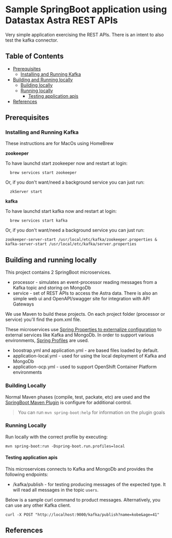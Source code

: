 # Sample SpringBoot application using Datastax Astra REST APIs
Very simple application exercising the REST APIs. There is an intent to also test the kafka connector.

## Table of Contents
* [Prerequisites](#Prerequisites)
   * [Installing and Running Kafka](#installing-and-running-kafka)
* [Building and Running locally](#building-and-running-locally)
   * [Building locally](#building-locally)
   * [Running locally](#running-locally)
      * [Testing application apis](#testing-application-apis)
* [References](#references)

## Prerequisites

### **Installing and Running Kafka**
These instructions are for MacOs using HomeBrew

**zookeeper** 

To have launchd start zookeeper now and restart at login:
```
  brew services start zookeeper
```
Or, if you don't want/need a background service you can just run:
```
  zkServer start
```

**kafka**

To have launchd start kafka now and restart at login:
```
  brew services start kafka
```
Or, if you don't want/need a background service you can just run:
```
zookeeper-server-start /usr/local/etc/kafka/zookeeper.properties & kafka-server-start /usr/local/etc/kafka/server.properties
```

## Building and running locally
This project contains 2 SpringBoot microservices. 
* processor - simulates an event-processor reading messages from a Kafka topic and storing on MongoDb
* service - set of REST APIs to access the Astra data. There is also an simple web ui and OpenAPI/swagger site for integration with API Gateways

We use Maven to build these projects. On each project folder (processor or service) you'll find the pom.xml file.

These microservices use [Spring Properties to externalize configuration](https://docs.spring.io/spring-boot/docs/current/reference/html/spring-boot-features.html#boot-features-external-config) to external services like Kafka and MongoDb. In order to support various environments, [Spring Profiles](https://docs.spring.io/spring-boot/docs/current/reference/html/spring-boot-features.html#boot-features-profiles) are used. 

* boostrap.yml and application.yml - are based files loaded by default.
* application-local.yml - used for using the local deployment of Kafka and MongoDb
* application-ocp.yml - used to support OpenShift Container Platform environments

### Building Locally
Normal Maven phases (compile, test, packate, etc) are used and the [SpringBoot Maven Plugin](https://docs.spring.io/spring-boot/docs/current/maven-plugin/) is configure for additional control.

> You can run ```mvn spring-boot:help``` for information on the plugin goals

### Running Locally
Run locally with the correct profile by executing:
```
mvn spring-boot:run -Dspring-boot.run.profiles=local
```

#### Testing application apis
This microservices connects to Kafka and MongoDb and provides the following endpoints:

* /kafka/publish - for testing producing messages of the expected type. It will read all messages in the topic `users`.

Below is a sample curl command to product messages. Alternatively, you can use any other Kafka client.

```
curl -X POST "http://localhost:9000/kafka/publish?name=kobe&age=41"
```

## References
